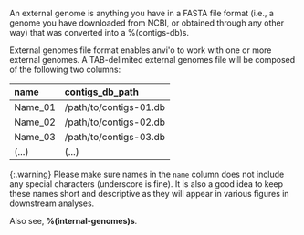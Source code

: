 An external genome is anything you have in a FASTA file format (i.e., a genome you have downloaded from NCBI, or obtained through any other way) that was converted into a %(contigs-db)s.

External genomes file format enables anvi'o to work with one or more external genomes. A TAB-delimited external genomes file will be composed of the following two columns:

|name|contigs_db_path|
|:--|:--|
|Name_01|/path/to/contigs-01.db|
|Name_02|/path/to/contigs-02.db|
|Name_03|/path/to/contigs-03.db|
|(...)|(...)|

{:.warning}
Please make sure names in the `name` column does not include any special characters (underscore is fine). It is also a good idea to keep these names short and descriptive as they will appear in various figures in downstream analyses.

Also see, **%(internal-genomes)s**.